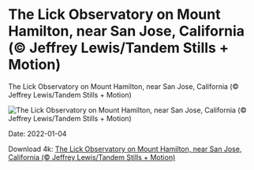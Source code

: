 # The Lick Observatory on Mount Hamilton, near San Jose, California (© Jeffrey Lewis/Tandem Stills + Motion)

The Lick Observatory on Mount Hamilton, near San Jose, California (© Jeffrey Lewis/Tandem Stills + Motion)

![The Lick Observatory on Mount Hamilton, near San Jose, California (© Jeffrey Lewis/Tandem Stills + Motion)](https://bing.com/th?id=OHR.LickObservatory_EN-US1062377366_UHD.jpg&w=1024&h=576)

Date: 2022-01-04

Download 4k: [The Lick Observatory on Mount Hamilton, near San Jose, California (© Jeffrey Lewis/Tandem Stills + Motion)](https://bing.com/th?id=OHR.LickObservatory_EN-US1062377366_UHD.jpg)

